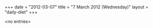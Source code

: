+++
date = "2012-03-07"
title = "7 March 2012 (Wednesday)"
layout = "daily-diet"
+++

\<no entries\>